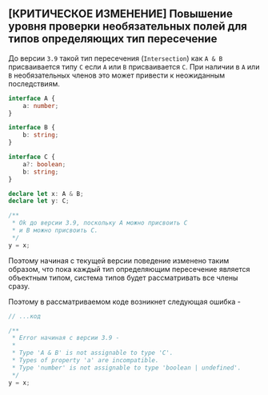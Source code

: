 ## \[КРИТИЧЕСКОЕ ИЗМЕНЕНИЕ\] Повышение уровня проверки необязательных полей для типов определяющих тип пересечение

До версии `3.9` такой тип пересечения (`Intersection`) как `A & B` присваивается типу `C` если `A` или `B` присваивается `C`. При наличии в `A` или `B` необязательных членов это может привести к неожиданным последствиям.

`````ts
interface A {
    a: number;
}

interface B {
    b: string;
}

interface C {
    a?: boolean;
    b: string;
}

declare let x: A & B;
declare let y: C;

/**
 * Ok до версии 3.9, поскольку A можно присвоить C
 * и B можно присвоить C.
 */
y = x;
`````

Поэтому начиная с текущей версии поведение изменено таким образом, что пока каждый тип определяющим пересечение является объектным типом, система типов будет рассматривать все члены сразу.

Поэтому в рассматриваемом коде возникнет следующая ошибка -

`````ts
// ...код

/**
 * Error начиная с версии 3.9 -
 * 
 * Type 'A & B' is not assignable to type 'C'.
 * Types of property 'a' are incompatible.
 * Type 'number' is not assignable to type 'boolean | undefined'.
 */
y = x;
`````
